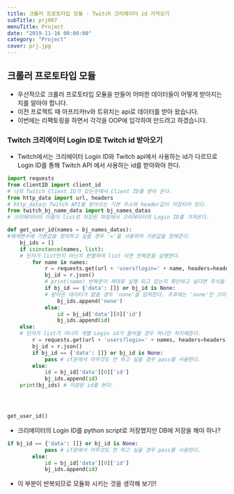 ```yaml
---
title: 크롤러 프로토타입 모듈 - Twitch 크리에이터 id 가져오기
subTitle: prj007
menuTitle: Project
date: "2019-11-16 00:00:00"
category: "Project"
cover: prj.jpg
---
```


## 크롤러 프로토타입 모듈

- 우선적으로 크롤러 프로토타입 모듈을 만들어 어떠한 데이터들이 어떻게 받아지는지를 알아야 합니다.
- 이전 프로젝트 때 아프리카tv와 트위치는 api로 데이터를 받아 왔습니다.
- 이번에는 리팩토링을 하면서 각각을 OOP에 입각하여 만드려고 하겠습니다.

### Twitch 크리에이터 Login ID로 Twitch id 받아오기

- Twitch에서는 크리에이터 Login ID와 Twitch api에서 사용하는 id가 다르므로 Login ID를 통해 Twitch API 에서 사용하는 id를 받아와야 한다.

```python
import requests
from clientID import client_id 
# 나의 Twitch Client ID가 있는곳에서 Client ID를 받아 온다.
from http_data import url, headers 
# http_data는 Twitch API를 받아오는 기본 주소와 header값이 저장되어 있다.
from twitch_bj_name_data import bj_names_datas
# 크리에이터의 이름이 list로 저장된 파일에서 크리에이터의 Login ID를 가져온다.

def get_user_id(names = bj_names_datas): 
#매개변수에 기본값을 정의하고 싶을 경우 '='을 사용하여 기본값을 정해준다.
    bj_ids = []
    if isinstance(names, list): 
    # 인자가 list인지 아닌지 판별하여 list 이면 반복문을 실행한다.
        for name in names:
            r = requests.get(url + 'users?login=' + name, headers=headers)
            bj_id = r.json()
            # print(name) 반복문이 제대로 실행 되고 있는지 확인하고 싶다면 주석을 제거
            if bj_id == {'data': []} or bj_id is None:
            # 받아온 데이터가 없을 경우 'none'을 입력한다. 추후에는 'none'인 크리에이터는 list에서도 삭제해야 할듯 하다
                bj_ids.append('none')
            else:
                id = bj_id['data'][0]['id']
                bj_ids.append(id)
    else:
    # 인자가 list가 아니라 개별 Login id가 들어올 경우 하나만 처리해준다.
        r = requests.get(url + 'users?login=' + names, headers=headers)
        bj_id = r.json()
        if bj_id == {'data': []} or bj_id is None:
            pass # if문에서 아무것도 안 하고 싶을 경우 pass를 사용한다.
        else:
            id = bj_id['data'][0]['id']
            bj_ids.append(id)
    print(bj_ids) # 저장된 id를 본다.




get_user_id()
```

- 크리에이터의 Login ID를 python script로 저장했지만 DB에 저장을 해야 하나?

```python
if bj_id == {'data': []} or bj_id is None:
            pass # if문에서 아무것도 안 하고 싶을 경우 pass를 사용한다.
        else:
            id = bj_id['data'][0]['id']
            bj_ids.append(id)
```

- 이 부분이 반복되므로 모듈화 시키는 것을 생각해 보기!!